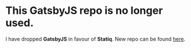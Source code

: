 # This GatsbyJS repo is no longer used. 

I have dropped **GatsbyJS** in favour of **Statiq**.  New repo can be found [here](https://github.com/liamgold/goldfinch.me).
